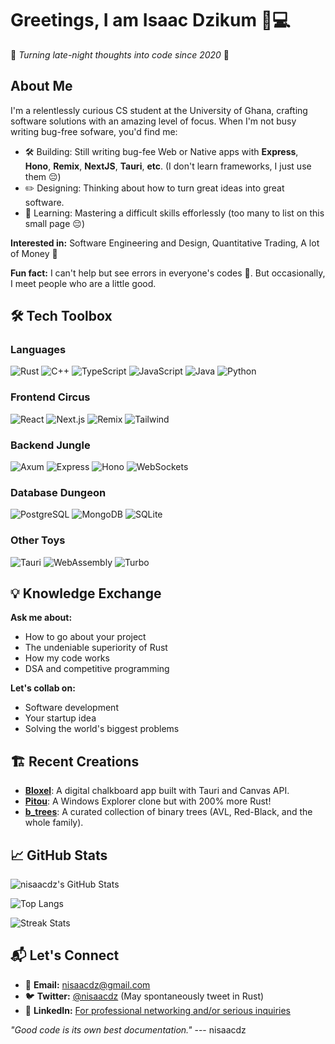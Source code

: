 # Greetings, I am Isaac Dzikum 👑💻

🚀 *Turning late-night thoughts into code since 2020* 🚀

## About Me
I'm a relentlessly curious CS student at the University of Ghana, crafting software solutions with an amazing level of focus.  When I'm not busy writing bug-free sofware, you'd find me:

- 🛠️ Building: Still writing bug-fee Web or Native apps with **Express**, **Hono**, **Remix**, **NextJS**, **Tauri**, **etc**. (I don't learn frameworks, I just use them 😔)
- ✏️ Designing: Thinking about how to turn great ideas into great software.
- 🤖 Learning: Mastering a difficult skills efforlessly (too many to list on this small page 😔)

**Interested in:** Software Engineering and Design, Quantitative Trading, A lot of Money 🤑

**Fun fact:** I can't help but see errors in everyone's codes 🤷. But occasionally, I meet people who are a little good.

## 🛠️ Tech Toolbox

### **Languages**
![Rust](https://img.shields.io/badge/-Rust-000000?style=flat&logo=rust)
![C++](https://img.shields.io/badge/-C++-00599C?logo=cplusplus)
![TypeScript](https://img.shields.io/badge/-TypeScript-3178C6?logo=typescript)
![JavaScript](https://img.shields.io/badge/-JavaScript-F7DF1E?logo=javascript&logoColor=black)
![Java](https://img.shields.io/badge/-Java-007396?logo=java&logoColor=white)
![Python](https://img.shields.io/badge/-Python-3776AB?logo=python)

### **Frontend Circus**
![React](https://img.shields.io/badge/-React-61DAFB?logo=react)
![Next.js](https://img.shields.io/badge/-Next.js-000000?logo=next.js)
![Remix](https://img.shields.io/badge/-Remix-000000?logo=remix)
![Tailwind](https://img.shields.io/badge/-Tailwind-06B6D4?logo=tailwind-css)

### **Backend Jungle**
![Axum](https://img.shields.io/badge/-Axum-FF1B2D?logo=rust)
![Express](https://img.shields.io/badge/-Express-000000?logo=express)
![Hono](https://img.shields.io/badge/-Hono-FF4F64?logo=hono)
![WebSockets](https://img.shields.io/badge/-WebSockets-010101?logo=websocket)

### **Database Dungeon**
![PostgreSQL](https://img.shields.io/badge/-PostgreSQL-4169E1?logo=postgresql)
![MongoDB](https://img.shields.io/badge/-MongoDB-47A248?logo=mongodb)
![SQLite](https://img.shields.io/badge/-SQLite-003B57?logo=sqlite)

### **Other Toys**
![Tauri](https://img.shields.io/badge/-Tauri-FFC131?logo=tauri)
![WebAssembly](https://img.shields.io/badge/-Wasm-654FF0?logo=webassembly)
![Turbo](https://img.shields.io/badge/-Turbo-FF0000?logo=turborepo)

## 💡 Knowledge Exchange
**Ask me about:**
- How to go about your project
- The undeniable superiority of Rust
- How my code works
- DSA and competitive programming

**Let's collab on:**
- Software development
- Your startup idea
- Solving the world's biggest problems

## 🏗️ Recent Creations
- [**Bloxel**](https://github.com/nisaacdz/bloxel):  A digital chalkboard app built with Tauri and Canvas API.
- [**Pitou**](https://github.com/nisaacdz/pitou): A Windows Explorer clone but with 200% more Rust!
- [**b_trees**](https://github.com/nisaacdz/b_trees):  A curated collection of binary trees (AVL, Red-Black, and the whole family).

## 📈 GitHub Stats
![nisaacdz's GitHub Stats](https://github-readme-stats.vercel.app/api?username=nisaacdz&show_icons=true&theme=radical&hide_title=true)

![Top Langs](https://github-readme-stats.vercel.app/api/top-langs/?username=nisaacdz&layout=compact&theme=radical)

![Streak Stats](https://github-readme-streak-stats.herokuapp.com/?user=nisaacdz&theme=radical)

## 📬 Let's Connect
- 💌 **Email:** [nisaacdz@gmail.com](mailto:nisaacdz@gmail.com)
- 🐦 **Twitter:** [@nisaacdz](https://twitter.com/nisaacdz) (May spontaneously tweet in Rust)
- 💼 **LinkedIn:** [For professional networking and/or serious inquiries](https://linkedin.com/in/nisaacdz)

*"Good code is its own best documentation."*
--- nisaacdz
